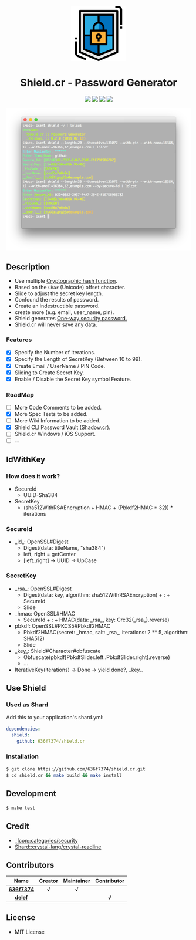 <div align = "center"><img src="images/icon.png" width="150" height="150" /></div>

<div align = "center">
  <h1>Shield.cr - Password Generator</h1>
</div>

<p align="center">
  <a href="https://crystal-lang.org">
    <img src="https://img.shields.io/badge/built%20with-crystal-000000.svg" /></a>
  <a href="https://travis-ci.org/636f7374/shield.cr">
    <img src="https://api.travis-ci.org/636f7374/shield.cr.svg" /></a>
  <a href="https://github.com/636f7374/shield.cr/releases">
    <img src="https://img.shields.io/github/release/636f7374/shield.cr.svg" /></a>
  <a href="https://github.com/636f7374/shield.cr/blob/master/license">
  	<img src="https://img.shields.io/github/license/636f7374/shield.cr.svg"></a>
</p>

<div align = "center"><a href=""><img src="images/terminal.png"></a></div>

## Description
* Use multiple [Cryptographic hash function](https://en.wikipedia.org/wiki/Cryptographic_hash_function).
* Based on the `Char` (Unicode) offset character.
* Slide to adjust the secret key length.
* Confound the results of password.
* Create an indestructible password.
* create more (e.g. email, user_name, pin).
* Shield generates [One-way security password.](https://en.wikipedia.org/wiki/One-way_compression_function)
* Shield.cr will never save any data.

### Features
- [X] Specify the Number of Iterations.
- [X] Specify the Length of SecretKey (Between 10 to 99).
- [X] Create Email / UserName / PIN Code.
- [X] Sliding to Create Secret Key.
- [X] Enable / Disable the Secret Key symbol Feature.

### RoadMap
- [ ] More Code Comments to be added.
- [X] More Spec Tests to be added.
- [ ] More Wiki Information to be added.
- [X] Shield CLI Password Vault ([Shadow.cr](https://github.com/636f7374/shadow.cr)).
- [ ] Shield.cr Windows / iOS Support.
- [ ] ...

## IdWithKey

### How does it work?
* SecureId
  * UUID-Sha384
* SecretKey
  * (sha512WithRSAEncryption + HMAC + (Pbkdf2HMAC \* 32)) * iterations

### SecureId
* \_id\_: OpenSSL#Digest
  * Digest(data: titleName, "sha384")
  * left, right = getCenter
  * [left..right] -> UUID -> UpCase

### SecretKey
* \_rsa\_: OpenSSL#Digest
  * Digest(data: key, algorithm: sha512WithRSAEncryption) + : + SecureId
  * Slide
* \_hmac: OpenSSL#HMAC
  * SecureId + : + HMAC(data: \_rsa\_, key: Crc32(\_rsa\_).reverse)
* pbkdf: OpenSSL#PKCS5#Pbkdf2HMAC
  * Pbkdf2HMAC(secret: \_hmac, salt: \_rsa\_, iterations: 2 ** 5, algorithm: SHA512)
  * Slide
* \_key\_: Shield#Character#obfuscate
  * Obfuscate(pbkdf[PbkdfSlider.left..PbkdfSlider.right].reverse)
  * ...
* IterativeKey(iterations) -> Done -> yield done?, \_key\_.

## Use Shield

### Used as Shard
Add this to your application's shard.yml:
```yaml
dependencies:
  shield:
    github: 636f7374/shield.cr
```

### Installation
```bash
$ git clone https://github.com/636f7374/shield.cr.git
$ cd shield.cr && make build && make install
```

## Development
```bash
$ make test
```

## Credit
* [\_Icon::categories/security](https://www.flaticon.com/packs/security-62)
* [Shard::crystal-lang/crystal-readline](https://github.com/crystal-lang/crystal-readline)

## Contributors
|Name|Creator|Maintainer|Contributor|
|:---:|:---:|:---:|:---:|
|**[636f7374](https://github.com/636f7374)**|√|√||
|**[delef](https://github.com/delef)**|||√|

## License
* MIT License